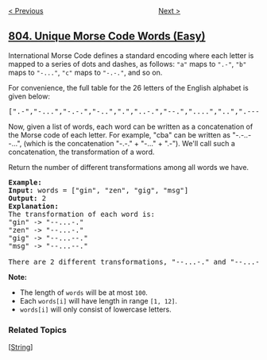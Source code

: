 <!--|This file generated by command(leetcode description); DO NOT EDIT.    |-->
<!--+----------------------------------------------------------------------+-->
<!--|@author    openset <openset.wang@gmail.com>                           |-->
<!--|@link      https://github.com/openset                                 |-->
<!--|@home      https://github.com/tonymontaro/leetcode-hints                        |-->
<!--+----------------------------------------------------------------------+-->

[< Previous](https://github.com/tonymontaro/leetcode-hints/tree/master/problems/bricks-falling-when-hit "Bricks Falling When Hit")
　　　　　　　　　　　　　　　　
[Next >](https://github.com/tonymontaro/leetcode-hints/tree/master/problems/split-array-with-same-average "Split Array With Same Average")

## [804. Unique Morse Code Words (Easy)](https://leetcode.com/problems/unique-morse-code-words "唯一摩尔斯密码词")

<p>International Morse Code defines a standard encoding where each letter is mapped to a series of dots and dashes, as follows: <code>&quot;a&quot;</code> maps to <code>&quot;.-&quot;</code>, <code>&quot;b&quot;</code> maps to <code>&quot;-...&quot;</code>, <code>&quot;c&quot;</code> maps to <code>&quot;-.-.&quot;</code>, and so on.</p>

<p>For convenience, the full table for the 26 letters of the English alphabet is given below:</p>

<pre>
[&quot;.-&quot;,&quot;-...&quot;,&quot;-.-.&quot;,&quot;-..&quot;,&quot;.&quot;,&quot;..-.&quot;,&quot;--.&quot;,&quot;....&quot;,&quot;..&quot;,&quot;.---&quot;,&quot;-.-&quot;,&quot;.-..&quot;,&quot;--&quot;,&quot;-.&quot;,&quot;---&quot;,&quot;.--.&quot;,&quot;--.-&quot;,&quot;.-.&quot;,&quot;...&quot;,&quot;-&quot;,&quot;..-&quot;,&quot;...-&quot;,&quot;.--&quot;,&quot;-..-&quot;,&quot;-.--&quot;,&quot;--..&quot;]</pre>

<p>Now, given a list of words, each word can be written as a concatenation of the Morse code of each letter. For example, &quot;cba&quot; can be written as &quot;-.-..--...&quot;, (which is the concatenation &quot;-.-.&quot; + &quot;-...&quot; + &quot;.-&quot;). We&#39;ll call such a concatenation, the transformation&nbsp;of a word.</p>

<p>Return the number of different transformations among all words we have.</p>

<pre>
<strong>Example:</strong>
<strong>Input:</strong> words = [&quot;gin&quot;, &quot;zen&quot;, &quot;gig&quot;, &quot;msg&quot;]
<strong>Output:</strong> 2
<strong>Explanation: </strong>
The transformation of each word is:
&quot;gin&quot; -&gt; &quot;--...-.&quot;
&quot;zen&quot; -&gt; &quot;--...-.&quot;
&quot;gig&quot; -&gt; &quot;--...--.&quot;
&quot;msg&quot; -&gt; &quot;--...--.&quot;

There are 2 different transformations, &quot;--...-.&quot; and &quot;--...--.&quot;.
</pre>

<p><strong>Note:</strong></p>

<ul>
	<li>The length of <code>words</code> will be at most <code>100</code>.</li>
	<li>Each <code>words[i]</code> will have length in range <code>[1, 12]</code>.</li>
	<li><code>words[i]</code> will only consist of lowercase letters.</li>
</ul>

### Related Topics
  [[String](https://github.com/tonymontaro/leetcode-hints/tree/master/tag/string/README.md)]
